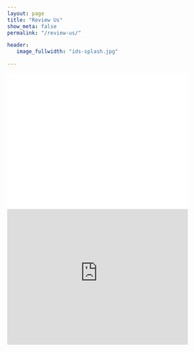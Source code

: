 ```yaml
---
layout: page
title: "Review Us"
show_meta: false
permalink: "/review-us/"

header:
   image_fullwidth: "ids-splash.jpg"

--- 
```


<div class="flex-video">
        <iframe width="420" height="315" src="//www.google.com" frameborder="0" allowfullscreen></iframe>
</div>

<div class="flex-video">
        <iframe width="420" height="315" src="https://www.google.co.uk/search?q=Island+Dental+Services&ludocid=16528187586473825178&gws_rd=cr&ei=RSXGVp_iLIXWUaTPmKgH#lrd=0x0:0xe55feb0a30cb139a,1" frameborder="0" allowfullscreen></iframe>
</div>